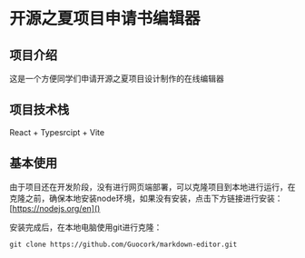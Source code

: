 # 开源之夏项目申请书编辑器
## 项目介绍
这是一个方便同学们申请开源之夏项目设计制作的在线编辑器
## 项目技术栈
React + Typesrcipt + Vite
## 基本使用
由于项目还在开发阶段，没有进行网页端部署，可以克隆项目到本地进行运行，在克隆之前，确保本地安装node环境，如果没有安装，点击下方链接进行安装：
[https://nodejs.org/en]()

安装完成后，在本地电脑使用git进行克隆：

`git clone https://github.com/Guocork/markdown-editor.git`
